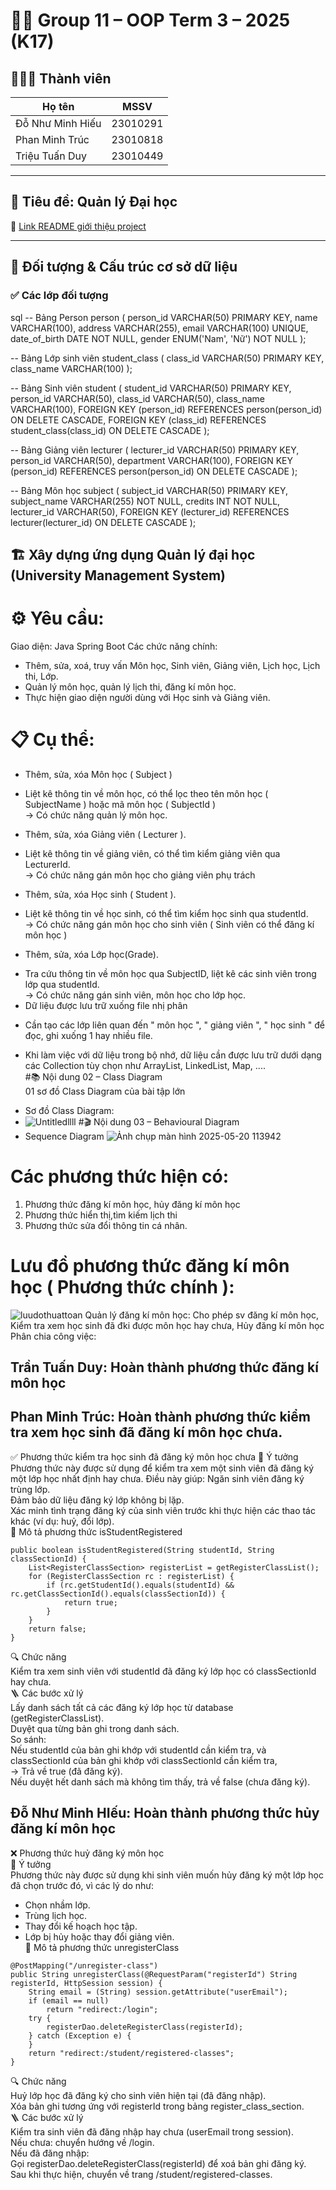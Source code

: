 # 👨‍🎓 Group 11 – OOP Term 3 – 2025 (K17)

## 🧑‍🤝‍🧑 Thành viên

| Họ tên            | MSSV      |
|-------------------|-----------|
| Đỗ Như Minh Hiếu  | 23010291  |
| Phan Minh Trúc    | 23010818  |
| Triệu Tuấn Duy    | 23010449  |

---

## 📌 Tiêu đề: Quản lý Đại học

🔗 [Link README giới thiệu project](https://hideotakayan.github.io/Group11_OOP_N02_term3_2025/)

---

## 🎯 Đối tượng & Cấu trúc cơ sở dữ liệu

### ✅ Các lớp đối tượng

sql
-- Bảng Person
person (
  person_id VARCHAR(50) PRIMARY KEY,
  name VARCHAR(100),
  address VARCHAR(255),
  email VARCHAR(100) UNIQUE,
  date_of_birth DATE NOT NULL,
  gender ENUM('Nam', 'Nữ') NOT NULL
);

-- Bảng Lớp sinh viên
student_class (
  class_id VARCHAR(50) PRIMARY KEY,
  class_name VARCHAR(100)
);

-- Bảng Sinh viên
student (
  student_id VARCHAR(50) PRIMARY KEY,
  person_id VARCHAR(50),
  class_id VARCHAR(50),
  class_name VARCHAR(100),
  FOREIGN KEY (person_id) REFERENCES person(person_id) ON DELETE CASCADE,
  FOREIGN KEY (class_id) REFERENCES student_class(class_id) ON DELETE CASCADE
);

-- Bảng Giảng viên
lecturer (
  lecturer_id VARCHAR(50) PRIMARY KEY,
  person_id VARCHAR(50),
  department VARCHAR(100),
  FOREIGN KEY (person_id) REFERENCES person(person_id) ON DELETE CASCADE
);

-- Bảng Môn học
subject (
  subject_id VARCHAR(50) PRIMARY KEY,
  subject_name VARCHAR(255) NOT NULL,
  credits INT NOT NULL,
  lecturer_id VARCHAR(50),
  FOREIGN KEY (lecturer_id) REFERENCES lecturer(lecturer_id) ON DELETE CASCADE
);

## 🏗️ Xây dựng ứng dụng Quản lý đại học (University Management System)
# ⚙️ Yêu cầu:
Giao diện: Java Spring Boot
Các chức năng chính:
 - Thêm, sửa, xoá, truy vấn Môn học, Sinh viên, Giảng viên, Lịch học, Lịch thi, Lớp.  
 - Quản lý môn học, quản lý lịch thi, đăng kí môn học.  
 - Thực hiện giao diện người dùng với Học sinh và Giảng viên.  
# 📋 Cụ thể:
- Thêm, sửa, xóa Môn học ( Subject )  
* Liệt kê thông tin về môn học, có thể lọc theo tên môn học ( SubjectName ) hoặc mã môn học ( SubjectId )  
  -> Có chức năng quản lý môn học.  
- Thêm, sửa, xóa Giảng viên ( Lecturer ).  
* Liệt kê thông tin về giảng viên, có thể tìm kiểm giảng viên qua LecturerId.  
  -> Có chức năng gán môn học cho giảng viên phụ trách  
- Thêm, sửa, xóa Học sinh ( Student ).  
* Liệt kê thông tin về học sinh, có thể tìm kiểm học sinh qua studentId.  
  -> Có chức năng gán môn học cho sinh viên ( Sinh viên có thể đăng kí môn học )  
- Thêm, sửa, xóa Lớp học(Grade).  
* Tra cứu thông tin về môn học qua SubjectID, liệt kê các sinh viên trong lớp qua studentId.  
  -> Có chức năng gán sinh viên, môn học cho lớp học.  
* Dữ liệu được lưu trữ xuống file nhị phân  
- Cần tạo các lớp liên quan đến " môn học ", " giảng viên ", " học sinh " để đọc, ghi xuống 1 hay nhiều file.  
* Khi làm việc với dữ liệu trong bộ nhớ, dữ liệu cần được lưu trữ dưới dạng các Collection tùy chọn như ArrayList, LinkedList, Map, ....  
#📚 Nội dung 02 – Class Diagram  
01 sơ đồ Class Diagram của bài tập lớn  
- Sơ đồ Class Diagram:
- ![Untitledllll](https://github.com/user-attachments/assets/b6ddcb33-e368-4b1a-a1a5-7c7e37983b71)
#🎬 Nội dung 03 – Behavioural Diagram  
- Sequence Diagram ![Ảnh chụp màn hình 2025-05-20 113942](https://github.com/user-attachments/assets/ae52c239-d422-4f8f-9c4b-05a7d7ea7ccb)
# Các phương thức hiện có:  
1. Phương thức đăng kí môn học, hủy đăng kí môn học  
2. Phương thức hiển thị,tìm kiếm lịch thi  
3. Phương thức sửa đổi thông tin cá nhân.  
# Lưu đồ phương thức đăng kí môn học ( Phương thức chính ):
![luudothuattoan](https://github.com/user-attachments/assets/4a3a7d8e-fbe3-446e-89c8-60d6e76fc119)
Quản lý đăng kí môn học: Cho phép sv đăng kí môn học, Kiểm tra xem học sinh đã đki được môn học hay chưa, Hủy đăng kí môn học  
Phân chia công việc:  
## Trần Tuấn Duy: Hoàn thành phương thức đăng kí môn học  
## Phan Minh Trúc: Hoàn thành phương thức kiểm tra xem học sinh đã đăng kí môn học chưa.
✅ Phương thức kiểm tra học sinh đã đăng ký môn học chưa
🧩 Ý tưởng
Phương thức này được sử dụng để kiểm tra xem một sinh viên đã đăng ký một lớp học nhất định hay chưa. Điều này giúp:
Ngăn sinh viên đăng ký trùng lớp.  
Đảm bảo dữ liệu đăng ký lớp không bị lặp.  
Xác minh tình trạng đăng ký của sinh viên trước khi thực hiện các thao tác khác (ví dụ: huỷ, đổi lớp).  
🧾 Mô tả phương thức isStudentRegistered 
```
public boolean isStudentRegistered(String studentId, String classSectionId) {
    List<RegisterClassSection> registerList = getRegisterClassList();
    for (RegisterClassSection rc : registerList) {
        if (rc.getStudentId().equals(studentId) && rc.getClassSectionId().equals(classSectionId)) {
            return true;
        }
    }
    return false;
}
```
🔍 Chức năng  
Kiểm tra xem sinh viên với studentId đã đăng ký lớp học có classSectionId hay chưa.  
🪜 Các bước xử lý  
Lấy danh sách tất cả các đăng ký lớp học từ database (getRegisterClassList).  
Duyệt qua từng bản ghi trong danh sách.  
So sánh:  
Nếu studentId của bản ghi khớp với studentId cần kiểm tra, và  
classSectionId của bản ghi khớp với classSectionId cần kiểm tra,  
→ Trả về true (đã đăng ký).  
Nếu duyệt hết danh sách mà không tìm thấy, trả về false (chưa đăng ký).  
## Đỗ Như Minh HIếu: Hoàn thành phương thức hủy đăng kí môn học  
❌ Phương thức huỷ đăng ký môn học  
🧩 Ý tưởng  
Phương thức này được sử dụng khi sinh viên muốn hủy đăng ký một lớp học đã chọn trước đó, vì các lý do như:  
 - Chọn nhầm lớp.  
 - Trùng lịch học.  
 - Thay đổi kế hoạch học tập.  
 - Lớp bị hủy hoặc thay đổi giảng viên.  
🧾 Mô tả phương thức unregisterClass
```  
@PostMapping("/unregister-class")  
public String unregisterClass(@RequestParam("registerId") String registerId, HttpSession session) {  
    String email = (String) session.getAttribute("userEmail");  
    if (email == null)  
        return "redirect:/login";  
    try {  
        registerDao.deleteRegisterClass(registerId);  
    } catch (Exception e) {  
    }  
    return "redirect:/student/registered-classes";  
}
```
🔍 Chức năng  
Huỷ lớp học đã đăng ký cho sinh viên hiện tại (đã đăng nhập).  
Xóa bản ghi tương ứng với registerId trong bảng register_class_section.  
🪜 Các bước xử lý  
Kiểm tra sinh viên đã đăng nhập hay chưa (userEmail trong session).  
Nếu chưa: chuyển hướng về /login.  
Nếu đã đăng nhập:  
Gọi registerDao.deleteRegisterClass(registerId) để xoá bản ghi đăng ký.  
Sau khi thực hiện, chuyển về trang /student/registered-classes.  




